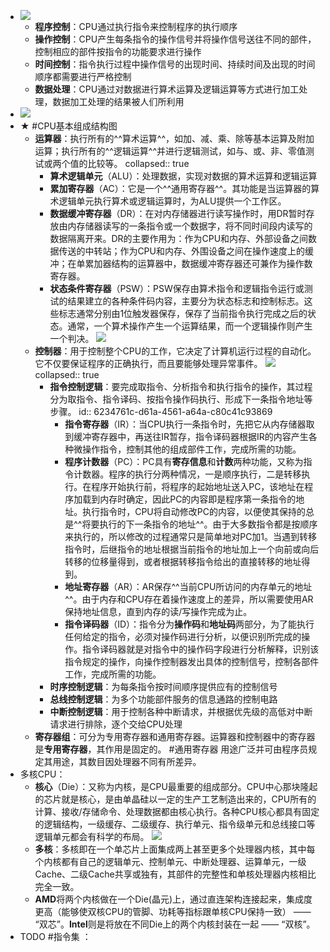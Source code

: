 - ![](http://www.plantuml.com/plantuml/svg/SoWkIImgoStCIybDBE3Yqb9m3WXzFglbQTVy5yrxkRIquXLiakoUh-X-kglVHZ_9xbdVygSTss3YpoRtFjax1uluz6qlfs_18ZvrmxFUTK-Nj3oVq0QIvN981TeBjHi0)
	- **程序控制**：CPU通过执行指令来控制程序的执行顺序
	- **操作控制**：CPU产生每条指令的操作信号并将操作信号送往不同的部件，控制相应的部件按指令的功能要求进行操作
	- **时间控制**：指令执行过程中操作信号的出现时间、持续时间及出现的时间顺序都需要进行严格控制
	- **数据处理**：CPU通过对数据进行算术运算及逻辑运算等方式进行加工处理，数据加工处理的结果被人们所利用
- ![](http://www.plantuml.com/plantuml/svg/SoWkIImgoStCIybDBE3Yqb9m3WXzFglb-UwMPnqJkBIquXLUx9_mVDtqfpDN07b0Bf3zRCxwbmsxN-oR-BHtwjFMPWr7dr1DgEIMzK-x5ZnTt_9qxGoW3Wr7PwZ4iwaRdlMkUxvdyjEsJGXfbo2OlgvjpneQdyrT-6JtDeHqG72u9jW9p_gMF-tO1dV2ivxs9xkN8DHvmerPqVrqL_-BTGk1re4DW5d_TCw6ftCRaDm5qm4nwiNwYSyND8ADSe7O25SA30Y8oYSx9Z-ViW8k3X5ysJ0BHT0X5HYEqB040000)
- ★ #CPU基本组成结构图
	- **运算器**：执行所有的^^算术运算^^，如加、减、乘、除等基本运算及附加运算；执行所有的^^逻辑运算^^并进行逻辑测试，如与、或、非、零值测试或两个值的比较等。
	  collapsed:: true
		- **算术逻辑单元**（ALU）：处理数据，实现对数据的算术运算和逻辑运算
		- **累加寄存器**（AC）：它是一个^^通用寄存器^^。其功能是当运算器的算术逻辑单元执行算术或逻辑运算时，为ALU提供一个工作区。
		- **数据缓冲寄存器**（DR）：在对内存储器进行读写操作时，用DR暂时存放由内存储器读写的一条指令或一个数据字，将不同时间段内读写的数据隔离开来。DR的主要作用为：作为CPU和内存、外部设备之间数据传送的中转站；作为CPU和内存、外围设备之间在操作速度上的缓冲；在单累加器结构的运算器中，数据缓冲寄存器还可兼作为操作数寄存器。
		- **状态条件寄存器**（PSW）：PSW保存由算术指令和逻辑指令运行或测试的结果建立的各种条件码内容，主要分为状态标志和控制标志。这些标志通常分别由1位触发器保存，保存了当前指令执行完成之后的状态。通常，一个算术操作产生一个运算结果，而一个逻辑操作则产生一个判决。 ![](http://www.plantuml.com/plantuml/svg/SoWkIImgoIhEp-FYgkPI00Ab5_jdFzdR-sn1-zFzqvMi59ISbNGW4izsBNhQlWiX4GQJC428HS74NcoPZn3rWua-sR7ssRIr20bFkDdJTZwTC14XuGAJUDexzTdQfGW99QvQBeVKl1Imam40)
	- **控制器**：用于控制整个CPU的工作，它决定了计算机运行过程的自动化。它不仅要保证程序的正确执行，而且要能够处理异常事件。 ![](http://www.plantuml.com/plantuml/svg/SoWkIImgoStCIybDBE3Yqb9urhVyQSUsfpDNS6bfnIiywsb_idi9HEnbm-uN-oP2XATlUxgh7rEuOVVpNVinX9_iMFjisbeKOOTKe8LGIm40)
	  collapsed:: true
		- **指令控制逻辑**：要完成取指令、分析指令和执行指令的操作，其过程分为取指令、指令译码、按指令操作码执行、形成下一条指令地址等步骤。
		  id:: 6234761c-d61a-4561-a64a-c80c41c93869
			- **指令寄存器**（IR）：当CPU执行一条指令时，先把它从内存储器取到缓冲寄存器中，再送往IR暂存，指令译码器根据IR的内容产生各种微操作指令，控制其他的组成部件工作，完成所需的功能。
			- **程序计数器**（PC）：PC具有**寄存信息**和**计数**两种功能，又称为指令计数器。程序的执行分两种情况，一是顺序执行，二是转移执行。在程序开始执行前，将程序的起始地址送入PC，该地址在程序加载到内存时确定，因此PC的内容即是程序第一条指令的地址。执行指令时，CPU将自动修改PC的内容，以便使其保持的总是^^将要执行的下一条指令的地址^^。由于大多数指令都是按顺序来执行的，所以修改的过程通常只是简单地对PC加1。当遇到转移指令时，后继指令的地址根据当前指令的地址加上一个向前或向后转移的位移量得到，或者根据转移指令给出的直接转移的地址得到。
			- **地址寄存器**（AR）：AR保存^^当前CPU所访问的内存单元的地址^^。由于内存和CPU存在着操作速度上的差异，所以需要使用AR保持地址信息，直到内存的读/写操作完成为止。
			- **指令译码器**（ID）：指令分为**操作码**和**地址码**两部分，为了能执行任何给定的指令，必须对操作码进行分析，以便识别所完成的操作。指令译码器就是对指令中的操作码字段进行分析解释，识别该指令规定的操作，向操作控制器发出具体的控制信号，控制各部件工作，完成所需的功能。
		- **时序控制逻辑**：为每条指令按时间顺序提供应有的控制信号
		- **总线控制逻辑**：为多个功能部件服务的信息通路的控制电路
		- **中断控制逻辑**：用于控制各种中断请求，并根据优先级的高低对中断请求进行排除，逐个交给CPU处理
	- **寄存器组**：可分为专用寄存器和通用寄存器。运算器和控制器中的寄存器是**专用寄存器**，其作用是固定的。 #通用寄存器 用途广泛并可由程序员规定其用途，其数目因处理器不同有所差异。
- 多核CPU：
	- **核心**（Die）：又称为内核，是CPU最重要的组成部分。CPU中心那块隆起的芯片就是核心，是由单晶硅以一定的生产工艺制造出来的，CPU所有的计算、接收/存储命令、处理数据都由核心执行。各种CPU核心都具有固定的逻辑结构，一级缓存、二级缓存、执行单元、指令级单元和总线接口等逻辑单元都会有科学的布局。 ![](http://www.plantuml.com/plantuml/svg/SoWkIImgoStCIybDBE3Yqb9usjRwRC4EBYsjU8MN3RjVx9luj7VgqzPciC2plkLFExOX2JpPiVRPjBLFbxGydz3sTEOAiDYB_HEUhvkEegZX-Qxbped96QaG_guUEDyX5MWnr780)
	- **多核**：多核即在一个单芯片上面集成两上甚至更多个处理器内核，其中每个内核都有自己的逻辑单元、控制单元、中断处理器、运算单元，一级Cache、二级Cache共享或独有，其部件的完整性和单核处理器内核相比完全一致。
	- **AMD**将两个内核做在一个Die(晶元)上，通过直连架构连接起来，集成度更高（能够使双核CPU的管脚、功耗等指标跟单核CPU保持一致） —— “双芯”。**Intel**则是将放在不同Die上的两个内核封装在一起 —— “双核”。
- TODO #指令集 ：
